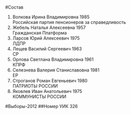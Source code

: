 #Состав
1. Волкова Ирина Владимировна 1985   
    Российская партия пенсионеров за справедливость
2. Жебель Наталья Алексеевна 1957   
    Гражданская Платформа
3. Ларсов Юрий Алексеевич 1975   
    ЛДПР
4. Лещев Василий Сергеевич 1963   
    СР
5. Орлова Светлана Владимировна 1961   
    КПРФ
6. Селезнева Валерия Станиславовна 1981   
    ЕР
7. Строганов Роман Евгеньевич 1980   
    ПАТРИОТЫ РОССИИ
8. Яковлев Иван Анатольевич 1975   
    КОММУНИСТЫ РОССИИ

#Выборы-2012
##Номер УИК
326